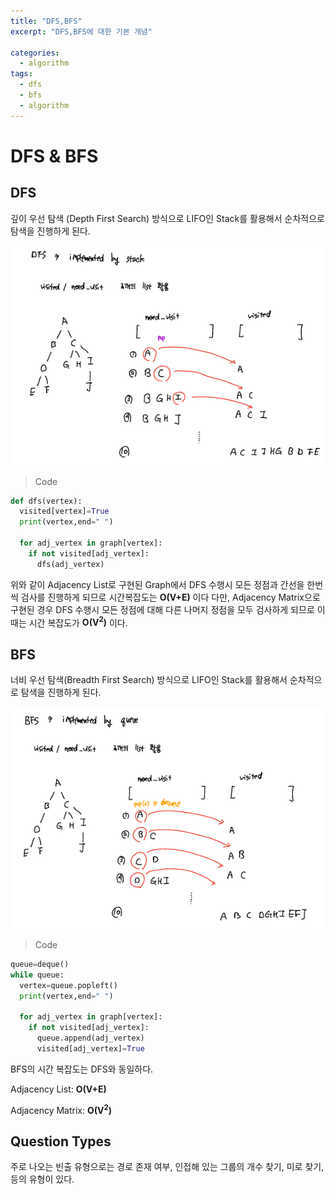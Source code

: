 ```yaml
---
title: "DFS,BFS"
excerpt: "DFS,BFS에 대한 기본 개념"

categories:
  - algorithm
tags:
  - dfs
  - bfs
  - algorithm
---
```


# DFS & BFS

## DFS
깊이 우선 탐색 (Depth First Search) 방식으로 LIFO인 Stack를 활용해서 순차적으로 탐색을 진행하게 된다. 

![bfs](/assets/images/algorithm/dfs.png)

>Code

```python
def dfs(vertex):
  visited[vertex]=True
  print(vertex,end=" ")

  for adj_vertex in graph[vertex]:
    if not visited[adj_vertex]:
      dfs(adj_vertex)
```
위와 같이 Adjacency List로 구현된 Graph에서 DFS 수행시 모든 정점과 간선을 한번씩 검사를 진행하게 되므로 시간복잡도는 **O(V+E)** 이다 
다만, Adjacency Matrix으로 구현된 경우 DFS 수행시 모든 정점에 대해 다른 나머지 정점을 모두 검사하게 되므로 이때는 시간 복잡도가 **O(V<sup>2</sup>)** 이다.

## BFS
너비 우선 탐색(Breadth First Search) 방식으로 LIFO인 Stack를 활용해서 순차적으로 탐색을 진행하게 된다. 

![bfs](/assets/images/algorithm/bfs.png)

>Code

```python
queue=deque()
while queue:
  vertex=queue.popleft()
  print(vertex,end=" ")

  for adj_vertex in graph[vertex]:
    if not visited[adj_vertex]:
      queue.append(adj_vertex)
      visited[adj_vertex]=True
```
BFS의 시간 복잡도는 DFS와 동일하다.

Adjacency List: **O(V+E)** 

Adjacency Matrix: **O(V<sup>2</sup>)** 

## Question Types
주로 나오는 빈출 유형으로는 경로 존재 여부, 인접해 있는 그룹의 개수 찾기, 미로 찾기, 등의 유형이 있다.
